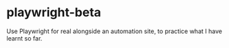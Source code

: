# playwright-beta
Use Playwright for real alongside an automation site, to practice what I have learnt so far.
